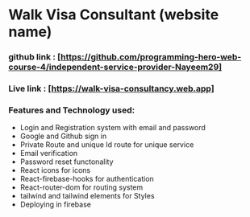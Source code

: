 # Walk Visa Consultant (website name)

### github link : [https://github.com/programming-hero-web-course-4/independent-service-provider-Nayeem29]
### Live link : [https://walk-visa-consultancy.web.app]

### Features and Technology used:
* Login and Registration system with email and password
* Google and Github sign in
* Private Route and unique Id route for unique service
* Email verification 
* Password reset functonality
* React icons for icons
* React-firebase-hooks for authentication
* React-router-dom for routing system
* tailwind and tailwind elements for Styles
* Deploying in firebase
